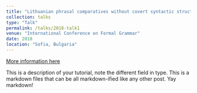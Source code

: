 ```yaml
---
title: "Lithuanian phrasal comparatives without covert syntactic structures"
collection: talks
type: "Talk"
permalink: /talks/2018-talk1
venue: "International Conference on Formal Grammar"
date: 2018
location: "Sofia, Bulgaria"
---
```


[More information here](http://exampleurl.com)

This is a description of your tutorial, note the different field in type. This is a markdown files that can be all markdown-ified like any other post. Yay markdown!
